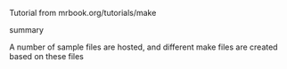 Tutorial from mrbook.org/tutorials/make



summary

A number of sample files are hosted, and different make files are created based on these files
